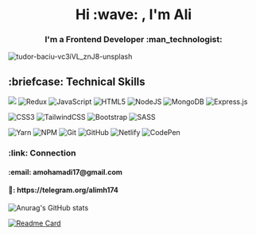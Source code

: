 
<div align="center">
 <h1>Hi :wave: , I'm Ali</h1>
 <h3>I'm a Frontend Developer  :man_technologist:</h3>
</div>

![tudor-baciu-vc3iVL_znJ8-unsplash](https://user-images.githubusercontent.com/19290716/168420139-86eecf57-5df9-448b-b751-18963db82a0c.jpg)


 <h2>:briefcase: Technical Skills</h1> 

![](https://img.shields.io/badge/Code-React-informational?style=flat&logo=react&color=61DAFB) ![Redux](https://img.shields.io/badge/redux-%23593d88.svg?style=flat&logo=redux&logoColor=white) ![JavaScript](https://img.shields.io/badge/javascript-%23323330.svg?style=flat&logo=javascript&logoColor=%23F7DF1E) ![HTML5](https://img.shields.io/badge/html5-%23E34F26.svg?style=flat&logo=html5&logoColor=white) ![NodeJS](https://img.shields.io/badge/node.js-6DA55F?style=flat&logo=node.js&logoColor=white) ![MongoDB](https://img.shields.io/badge/MongoDB-%234ea94b.svg?style=flat&logo=mongodb&logoColor=white) ![Express.js](https://img.shields.io/badge/express.js-%23404d59.svg?style=flat&logo=express&logoColor=%2361DAFB)


![CSS3](https://img.shields.io/badge/css3-%231572B6.svg?style=flat&logo=css3&logoColor=white) ![TailwindCSS](https://img.shields.io/badge/tailwindcss-%2338B2AC.svg?style=flat&logo=tailwind-css&logoColor=white) ![Bootstrap](https://img.shields.io/badge/bootstrap-%23563D7C.svg?style=flat&logo=bootstrap&logoColor=white) ![SASS](https://img.shields.io/badge/SASS-hotpink.svg?style=flat&logo=SASS&logoColor=white)


![Yarn](https://img.shields.io/badge/yarn-%232C8EBB.svg?style=flat&logo=yarn&logoColor=white) ![NPM](https://img.shields.io/badge/NPM-%23000000.svg?style=flat&logo=npm&logoColor=white) ![Git](https://img.shields.io/badge/git-%23F05033.svg?style=flat&logo=git&logoColor=white) ![GitHub](https://img.shields.io/badge/github-%23121011.svg?style=flat&logo=github&logoColor=white) ![Netlify](https://img.shields.io/badge/netlify-%23000000.svg?style=flat&logo=netlify&logoColor=#00C7B7) ![CodePen](https://img.shields.io/badge/Codepen-000000?style=flat&logo=codepen&logoColor=white)

<h3>:link: Connection</h3>
<h4>:email: amohamadi17@gmail.com</h4>
<h4>🔗: https://telegram.org/alimh174</h4>

![Anurag's GitHub stats](https://github-readme-stats.vercel.app/api?username=alimh17&show_icons=true&theme=radical)

[![Readme Card](https://github-readme-stats.vercel.app/api/pin/?username=alimh17&repo=messanger)](https://github.com/alimh17/messanger)
